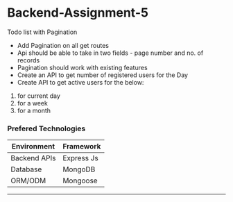 # Backend-Assignment-5
Todo list with Pagination


- Add Pagination on all get routes
- Api should be able to take in two fields - page number and no. of records
- Pagination should work with existing features
- Create an API to get number of registered users for the Day
- Create API to get active users for the below:

1. for current day
2. for a week
3. for a month

### Prefered Technologies

| Environment  | Framework  |
| ------------ | ---------- |
| Backend APIs | Express Js |
| Database     | MongoDB    |
| ORM/ODM      | Mongoose   |

---